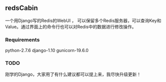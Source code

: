 ## redsCabin

一个用Django写的Redis的WebUI ， 可以保留多个Redis服务器，可以查询Key和Value。通过界面上的命令行也可以对Redis中的数据进行修改操作。

### Requirements
python-2.7.6
django-1.10
gunicorn-19.6.0

### TODO

刚学的Django，大家用了有什么建议都可以提上来，我尽快升级更新！
